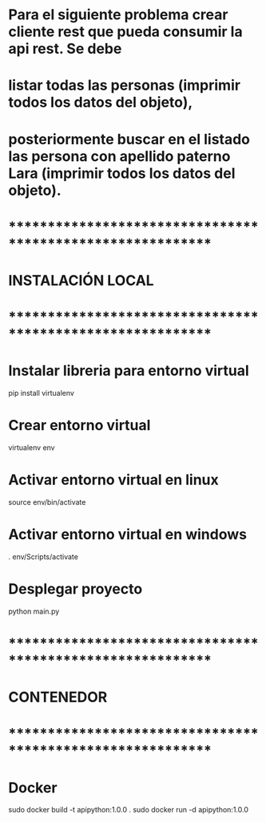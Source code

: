 # Para el siguiente problema crear cliente rest que pueda consumir la api rest. Se debe
# listar todas las personas (imprimir todos los datos del objeto), 
# posteriormente buscar en el listado las persona con apellido paterno Lara (imprimir todos los datos del objeto).


# **********************************************************
# INSTALACIÓN LOCAL
# **********************************************************

# Instalar libreria para entorno virtual
pip install virtualenv

# Crear entorno virtual
virtualenv env

# Activar entorno virtual en linux
source env/bin/activate

# Activar entorno virtual en windows
. env/Scripts/activate

# Desplegar proyecto
python main.py

# **********************************************************
# CONTENEDOR
# **********************************************************
# Docker 
sudo docker build -t apipython:1.0.0 .
sudo docker run -d apipython:1.0.0
